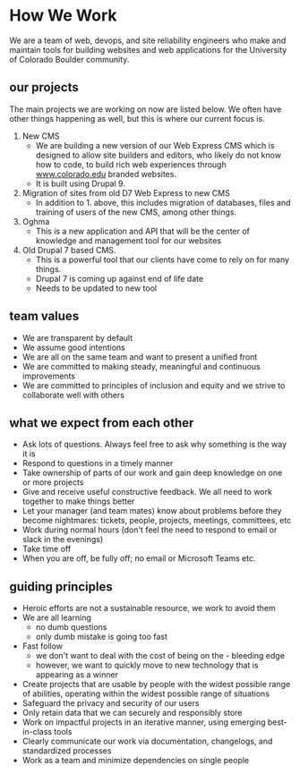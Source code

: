 # How We Work

We are a team of web, devops, and site reliability engineers who make and maintain tools for building websites and web applications for the University of Colorado Boulder community.

## our projects

The main projects we are working on now are listed below. We often have other things happening as well, but this is where our current focus is.

1. New CMS
    - We are building a new version of our Web Express CMS which is designed to allow site builders and editors, who likely do not know how to code, to build rich web experiences through www.colorado.edu branded websites.
    - It is built using Drupal 9.
2. Migration of sites from old D7 Web Express to new CMS
    - In addition to 1. above, this includes migration of databases, files and training of users of the new CMS, among other things.
3. Oghma
    - This is a new application and API that will be the center of knowledge and management tool for our websites
4. Old Drupal 7 based CMS.
    - This is a powerful tool that our clients have come to rely on for many things.
    - Drupal 7 is coming up against end of life date
    - Needs to be updated to new tool

## team values

- We are transparent by default
- We assume good intentions
- We are all on the same team and want to present a unified front
- We are committed to making steady, meaningful and continuous improvements
- We are committed to principles of inclusion and equity and we strive to collaborate well with others

## what we expect from each other

- Ask lots of questions. Always feel free to ask why something is the way it is
- Respond to questions in a timely manner
- Take ownership of parts of our work and gain deep knowledge on one or more projects
- Give and receive useful constructive feedback. We all need to work together to make things better
- Let your manager (and team mates) know about problems before they become nightmares: tickets, people, projects, meetings, committees, etc
- Work during normal hours (don't feel the need to respond to email or slack in the evenings)
- Take time off
- When you are off, be fully off; no email or Microsoft Teams etc.

## guiding principles

- Heroic efforts are not a sustainable resource, we work to avoid them
- We are all learning
  - no dumb questions
  - only dumb mistake is going too fast
- Fast follow
  - we don't want to deal with the cost of being on the - bleeding edge
  - however, we want to quickly move to new technology that is appearing as a winner
- Create projects that are usable by people with the widest possible range of abilities, operating within the widest possible range of situations
- Safeguard the privacy and security of our users
- Only retain data that we can securely and responsibly store
- Work on impactful projects in an iterative manner, using emerging best-in-class tools
- Clearly communicate our work via documentation, changelogs, and standardized processes
- Work as a team and minimize dependencies on single people
